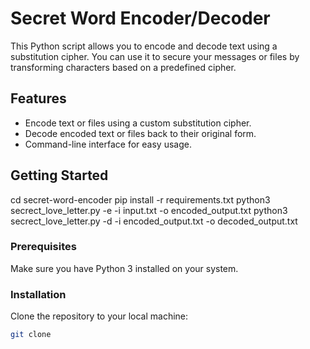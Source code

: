 # Secret Word Encoder/Decoder

This Python script allows you to encode and decode text using a substitution cipher. You can use it to secure your messages or files by transforming characters based on a predefined cipher.

## Features

- Encode text or files using a custom substitution cipher.
- Decode encoded text or files back to their original form.
- Command-line interface for easy usage.

## Getting Started
cd secret-word-encoder
pip install -r requirements.txt
python3 secrect_love_letter.py -e -i input.txt -o encoded_output.txt
python3 secrect_love_letter.py -d -i encoded_output.txt -o decoded_output.txt


### Prerequisites

Make sure you have Python 3 installed on your system.

### Installation

Clone the repository to your local machine:

```bash
git clone 
